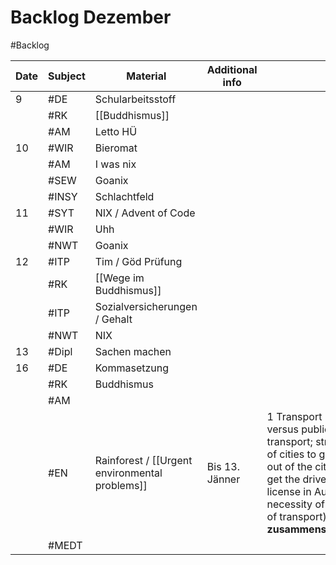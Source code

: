 # Backlog Dezember
#Backlog 

| Date | Subject | Material                                       | Additional info |                                                                                                                                                                                                               |
| ---- | ------- | ---------------------------------------------- | --------------- | ------------------------------------------------------------------------------------------------------------------------------------------------------------------------------------------------------------- |
| 9    | #DE     | Schularbeitsstoff                              |                 |                                                                                                                                                                                                               |
|      | #RK     | [[Buddhismus]]                                 |                 |                                                                                                                                                                                                               |
|      | #AM     | Letto HÜ                                       |                 |                                                                                                                                                                                                               |
| 10   | #WIR    | Bieromat                                       |                 |                                                                                                                                                                                                               |
|      | #AM     | I was nix                                      |                 |                                                                                                                                                                                                               |
|      | #SEW    | Goanix                                         |                 |                                                                                                                                                                                                               |
|      | #INSY   | Schlachtfeld                                   |                 |                                                                                                                                                                                                               |
| 11   | #SYT    | NIX / Advent of Code                           |                 |                                                                                                                                                                                                               |
|      | #WIR    | Uhh                                            |                 |                                                                                                                                                                                                               |
|      | #NWT    | Goanix                                         |                 |                                                                                                                                                                                                               |
| 12   | #ITP    | Tim / Göd Prüfung                              |                 |                                                                                                                                                                                                               |
|      | #RK     | [[Wege im Buddhismus]]                         |                 |                                                                                                                                                                                                               |
|      | #ITP    | Sozialversicherungen / Gehalt                  |                 |                                                                                                                                                                                                               |
|      | #NWT    | NIX                                            |                 |                                                                                                                                                                                                               |
| 13   | #Dipl   | Sachen machen                                  |                 |                                                                                                                                                                                                               |
| 16   | #DE     | Kommasetzung                                   |                 |                                                                                                                                                                                                               |
|      | #RK     | Buddhismus                                     |                 |                                                                                                                                                                                                               |
|      | #AM     |                                                |                 |                                                                                                                                                                                                               |
|      | #EN     | Rainforest / [[Urgent environmental problems]] | Bis 13. Jänner  | 1 Transport (private versus public transport; strategies of cities to get cars out of the city; how to get the driver’s license in Austria; necessity of it; future of transport) **Liste zusammenschreiben** |
|      | #MEDT   |                                                |                 |                                                                                                                                                                                                               |

